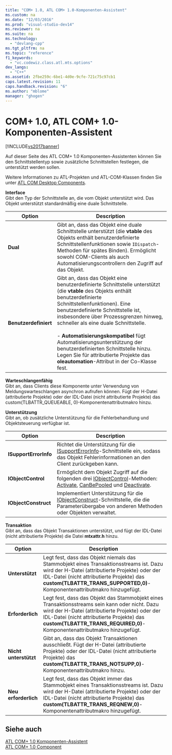 ```yaml
---
title: "COM+ 1.0, ATL COM+ 1.0-Komponenten-Assistent"
ms.custom: na
ms.date: "12/03/2016"
ms.prod: "visual-studio-dev14"
ms.reviewer: na
ms.suite: na
ms.technology: 
  - "devlang-cpp"
ms.tgt_pltfrm: na
ms.topic: "reference"
f1_keywords: 
  - "vc.codewiz.class.atl.mts.options"
dev_langs: 
  - "C++"
ms.assetid: 2fbe259c-6be1-4d0e-9cfe-721c75c97cb1
caps.latest.revision: 11
caps.handback.revision: "6"
ms.author: "mblome"
manager: "ghogen"
---
```

# COM+ 1.0, ATL COM+ 1.0-Komponenten-Assistent
[!INCLUDE[vs2017banner](../../assembler/inline/includes/vs2017banner.md)]

Auf dieser Seite des ATL COM\+ 1.0 Komponenten\-Assistenten können Sie den Schnittstellentyp sowie zusätzliche Schnittstellen festlegen, die unterstützt werden sollen.  
  
 Weitere Informationen zu ATL\-Projekten und ATL\-COM\-Klassen finden Sie unter [ATL COM Desktop Components](../../atl/atl-com-desktop-components.md).  
  
 **Interface**  
 Gibt den Typ der Schnittstelle an, die vom Objekt unterstützt wird.  Das Objekt unterstützt standardmäßig eine duale Schnittstelle.  
  
|Option|Description|  
|------------|-----------------|  
|**Dual**|Gibt an, dass das Objekt eine duale Schnittstelle unterstützt \(die **vtable** des Objekts enthält benutzerdefinierte Schnittstellenfunktionen sowie `IDispatch`\-Methoden für spätes Binden\).  Ermöglicht sowohl COM\-Clients als auch Automatisierungscontrollern den Zugriff auf das Objekt.|  
|**Benutzerdefiniert**|Gibt an, dass das Objekt eine benutzerdefinierte Schnittstelle unterstützt \(die **vtable** des Objekts enthält benutzerdefinierte Schnittstellenfunktionen\).  Eine benutzerdefinierte Schnittstelle ist, insbesondere über Prozessgrenzen hinweg, schneller als eine duale Schnittstelle.<br /><br /> -   **Automatisierungskompatibel** fügt Automatisierungsunterstützung der benutzerdefinierten Schnittstelle hinzu.  Legen Sie für attributierte Projekte das **oleautomation**\-Attribut in der Co\-Klasse fest.|  
  
 **Warteschlangenfähig**  
 Gibt an, dass Clients diese Komponente unter Verwendung von Meldungswarteschlangen asynchron aufrufen können.  Fügt der H\-Datei \(attributierte Projekte\) oder der IDL\-Datei \(nicht attributierte Projekte\) das custom\(TLBATTR\_QUEUEABLE, 0\)\-Komponentenattributmakro hinzu.  
  
 **Unterstützung**  
 Gibt an, ob zusätzliche Unterstützung für die Fehlerbehandlung und Objektsteuerung verfügbar ist.  
  
|Option|Description|  
|------------|-----------------|  
|**ISupportErrorInfo**|Richtet die Unterstützung für die [ISupportErrorInfo](../../atl/reference/isupporterrorinfoimpl-class.md)\-Schnittstelle ein, sodass das Objekt Fehlerinformationen an den Client zurückgeben kann.|  
|**IObjectControl**|Ermöglicht dem Objekt Zugriff auf die folgenden drei [IObjectControl](http://msdn.microsoft.com/library/windows/desktop/ms686474)\-Methoden: [Activate](http://msdn.microsoft.com/library/windows/desktop/ms681303), [CanBePooled](http://msdn.microsoft.com/library/windows/desktop/ms684322) und [Deactivate](http://msdn.microsoft.com/library/windows/desktop/ms687094).|  
|**IObjectConstruct**|Implementiert Unterstützung für die [IObjectConstruct](http://msdn.microsoft.com/library/windows/desktop/ms680583)\-Schnittstelle, die die Parameterübergabe von anderen Methoden oder Objekten verwaltet.|  
  
 **Transaktion**  
 Gibt an, dass das Objekt Transaktionen unterstützt,  und fügt der IDL\-Datei \(nicht attributierte Projekte\) die Datei **mtxattr.h** hinzu.  
  
|Option|Description|  
|------------|-----------------|  
|**Unterstützt**|Legt fest, dass das Objekt niemals das Stammobjekt eines Transaktionsstreams ist. Dazu wird der H\-Datei \(attributierte Projekte\) oder der IDL\-Datei \(nicht attributierte Projekte\) das **custom\(TLBATTR\_TRANS\_SUPPORTED,0\)**\-Komponentenattributmakro hinzugefügt.|  
|**Erforderlich**|Legt fest, dass das Objekt das Stammobjekt eines Transaktionsstreams sein kann oder nicht. Dazu wird der H\-Datei \(attributierte Projekte\) oder der IDL\-Datei \(nicht attributierte Projekte\) das **custom\(TLBATTR\_TRANS\_REQUIRED,0\)**\-Komponentenattributmakro hinzugefügt.|  
|**Nicht unterstützt**|Gibt an, dass das Objekt Transaktionen ausschließt.  Fügt der H\-Datei \(attributierte Projekte\) oder der IDL\-Datei \(nicht attributierte Projekte\) das **custom\(TLBATTR\_TRANS\_NOTSUPP,0\)**\-Komponentenattributmakro hinzu.|  
|**Neu erforderlich**|Legt fest, dass das Objekt immer das Stammobjekt eines Transaktionsstreams ist. Dazu wird der H\-Datei \(attributierte Projekte\) oder der IDL\-Datei \(nicht attributierte Projekte\) das **custom\(TLBATTR\_TRANS\_REQNEW,0\)**\-Komponentenattributmakro hinzugefügt.|  
  
## Siehe auch  
 [ATL COM\+ 1.0 Komponenten\-Assistent](../../atl/reference/atl-com-plus-1-0-component-wizard.md)   
 [ATL COM\+ 1.0 Component](../../atl/reference/adding-an-atl-com-plus-1-0-component.md)